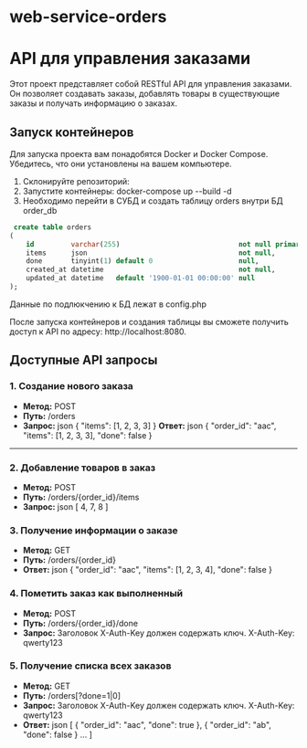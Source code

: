 # web-service-orders

# API для управления заказами

Этот проект представляет собой RESTful API для управления заказами. Он позволяет создавать заказы, добавлять товары в существующие заказы и получать информацию о заказах.

## Запуск контейнеров

Для запуска проекта вам понадобятся Docker и Docker Compose. Убедитесь, что они установлены на вашем компьютере.

1. Склонируйте репозиторий:
2. Запустите контейнеры: docker-compose up --build -d
3. Необходимо перейти в СУБД и создать таблицу orders внутри БД order_db
```sql
 create table orders
(
    id         varchar(255)                             not null primary key,
    items      json                                     not null,
    done       tinyint(1) default 0                     null,
    created_at datetime                                 not null,
    updated_at datetime   default '1900-01-01 00:00:00' null
);
```
Данные по подлюкчению к БД лежат в config.php

После запуска контейнеров и создания таблицы вы сможете получить доступ к API по адресу: http://localhost:8080.

## Доступные API запросы

### 1. Создание нового заказа

- **Метод:** POST
- **Путь:** /orders
- **Запрос:**
json
{
    "items": [1, 2, 3, 3]
}
**Ответ:**
json
{
    "order_id": "aac",
    "items": [1, 2, 3, 3],
    "done": false
}

---

### 2. Добавление товаров в заказ

- **Метод:** POST
- **Путь:** /orders/{order_id}/items
- **Запрос:**
json
[
4,
7,
8
]
### 3. Получение информации о заказе

- **Метод:** GET
- **Путь:** /orders/{order_id}
- **Ответ:**
json
{
    "order_id": "aac",
    "items": [1, 2, 3, 4],
    "done": false
}

### 4. Пометить заказ как выполненный

- **Метод:** POST
- **Путь:** /orders/{order_id}/done
- **Запрос:** Заголовок X-Auth-Key должен содержать ключ.
X-Auth-Key: qwerty123

### 5. Получение списка всех заказов

- **Метод:** GET
- **Путь:** /orders[?done=1|0]
- **Запрос:** Заголовок X-Auth-Key должен содержать ключ.
X-Auth-Key: qwerty123
- **Ответ:**
json
[
    {
        "order_id": "aac",
        "done": true
    },
    {
        "order_id": "ab",
        "done": false
    }
    ...
]
